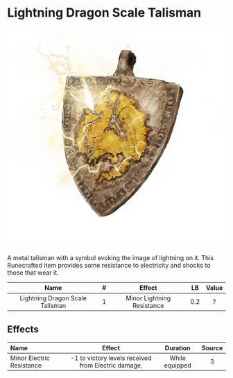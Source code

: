 # Lightning Dragon Scale Talisman

![Copyrighted Image](LightningDragonScaleTalisman.png)



A metal talisman with a symbol evoking the image of lightning on it. This Runecrafted item provides some resistance to electricity and shocks to those that wear it.



|              Name              | # |           Effect           | LB | Value |
| :-----------------------------: | :-: | :------------------------: | :-: | :---: |
| Lightning Dragon Scale Talisman | 1 | Minor Lightning Resistance | 0.2 |   ?   |

## Effects

| Name                      |                       Effect                       |    Duration    | Source |
| :------------------------ | :-------------------------------------------------: | :------------: | :-----------: |
| Minor Electric Resistance | -1 to victory levels received from Electric damage. | While equipped |       3       |
